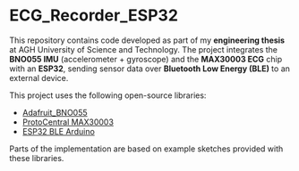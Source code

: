 # ECG_Recorder_ESP32
This repository contains code developed as part of my **engineering thesis** at AGH University of Science and Technology.   The project integrates the **BNO055 IMU** (accelerometer + gyroscope) and the **MAX30003 ECG** chip with an **ESP32**, sending sensor data over **Bluetooth Low Energy (BLE)** to an external device.  

This project uses the following open-source libraries:
- [Adafruit_BNO055](https://github.com/adafruit/Adafruit_BNO055)
- [ProtoCentral MAX30003](https://github.com/Protocentral/protocentral_max30003)
- [ESP32 BLE Arduino](https://github.com/nkolban/ESP32_BLE_Arduino)

Parts of the implementation are based on example sketches provided with these libraries.
